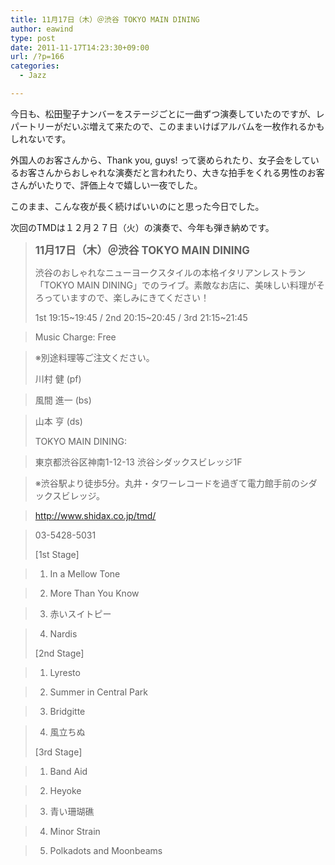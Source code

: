 ```yaml
---
title: 11月17日（木）＠渋谷 TOKYO MAIN DINING
author: eawind
type: post
date: 2011-11-17T14:23:30+09:00
url: /?p=166
categories:
  - Jazz

---
```

今日も、松田聖子ナンバーをステージごとに一曲ずつ演奏していたのですが、レパートリーがだいぶ増えて来たので、このままいけばアルバムを一枚作れるかもしれないです。

外国人のお客さんから、Thank you, guys! って褒められたり、女子会をしているお客さんからおしゃれな演奏だと言われたり、大きな拍手をくれる男性のお客さんがいたりで、評価上々で嬉しい一夜でした。

このまま、こんな夜が長く続けばいいのにと思った今日でした。

次回のTMDは１２月２７日（火）の演奏で、今年も弾き納めです。

> **<big>11月17日（木）＠渋谷 TOKYO MAIN DINING</big>**
> 
> 渋谷のおしゃれなニューヨークスタイルの本格イタリアンレストラン「TOKYO MAIN DINING」でのライブ。素敵なお店に、美味しい料理がそろっていますので、楽しみにきてください！
> 
> 1st 19:15~19:45 / 2nd 20:15~20:45 / 3rd 21:15~21:45
  
> Music Charge: Free
  
> ※別途料理等ご注文ください。
> 
> 川村 健 (pf)
  
> 風間 進一 (bs)
  
> 山本 亨 (ds)
> 
> TOKYO MAIN DINING:
  
> 東京都渋谷区神南1-12-13 渋谷シダックスビレッジ1F
  
> ※渋谷駅より徒歩5分。丸井・タワーレコードを過ぎて電力館手前のシダックスビレッジ。
  
> http://www.shidax.co.jp/tmd/
  
> 03-5428-5031
> 
> [1st Stage]
  
> 1. In a Mellow Tone
  
> 2. More Than You Know
  
> 3. 赤いスイトピー
  
> 4. Nardis
> 
> [2nd Stage]
  
> 1. Lyresto
  
> 2. Summer in Central Park
  
> 3. Bridgitte
  
> 4. 風立ちぬ
> 
> [3rd Stage]
  
> 1. Band Aid
  
> 2. Heyoke
  
> 3. 青い珊瑚礁
  
> 4. Minor Strain
  
> 5. Polkadots and Moonbeams

